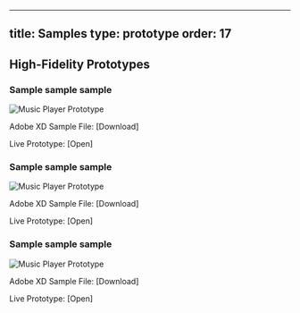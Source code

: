 
---
title: Samples
type: prototype
order: 17
---

## High-Fidelity Prototypes

### Sample sample sample

![Music Player Prototype](http://f.cl.ly/items/1n1a251W2j0U321o2b06/Music%20Player%20demo.gif)

Adobe XD Sample File: [Download]

Live Prototype: [Open]



### Sample sample sample

![Music Player Prototype](http://f.cl.ly/items/1n1a251W2j0U321o2b06/Music%20Player%20demo.gif)

Adobe XD Sample File: [Download]

Live Prototype: [Open]



### Sample sample sample

![Music Player Prototype](http://f.cl.ly/items/1n1a251W2j0U321o2b06/Music%20Player%20demo.gif)

Adobe XD Sample File: [Download]

Live Prototype: [Open]
